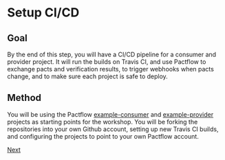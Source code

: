 # Setup CI/CD

## Goal

By the end of this step, you will have a CI/CD pipeline for a consumer and provider project. It will run the builds on Travis CI, and use Pactflow to exchange pacts and verification results, to trigger webhooks when pacts change, and to make sure each project is safe to deploy.

## Method

You will be using the Pactflow [example-consumer][example-consumer] and [example-provider][example-provider] projects as starting points for the workshop. You will be forking the repositories into your own Github account, setting up new Travis CI builds, and configuring the projects to point to your own Pactflow account.

[Next](./00_prerequisites.md)

[example-consumer]: https://github.com/pactflow/example-consumer
[example-provider]: https://github.com/pactflow/example-provider
